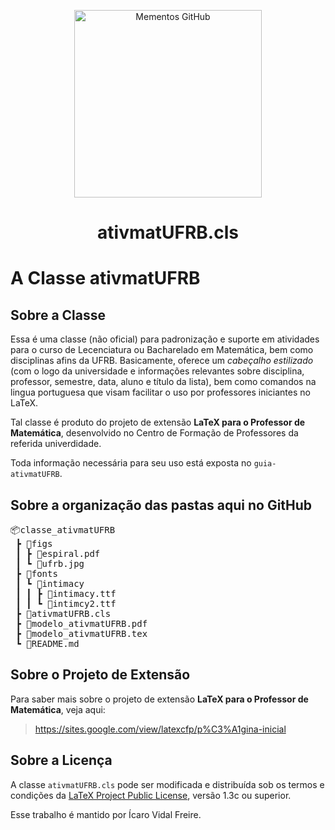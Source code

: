<p align = "center">
  <img
      width = "300px"
      align = "center"
      src   = "https://github.com/icaro-freire/ativmatUFRB/blob/master/img/logo_preto-e-branco.png"
      alt   = "Mementos GitHub" 
  >
  <h1 align = "center">
      ativmatUFRB.cls
  </h1> 
</p>

A Classe ativmatUFRB
=====================

Sobre a Classe
--------------

Essa é uma classe (não oficial) para padronização e suporte em atividades para 
o curso de Lecenciatura ou Bacharelado em Matemática, bem como disciplinas 
afins da UFRB.
Basicamente, oferece um *cabeçalho estilizado* (com o logo da universidade e 
informações relevantes sobre disciplina, professor, semestre, data, aluno e 
título da lista), bem como comandos na lingua portuguesa que visam facilitar o 
uso por professores iniciantes no LaTeX.

Tal classe é produto do projeto de extensão **LaTeX para o Professor de 
Matemática**, desenvolvido no Centro de Formação de Professores da referida 
univerdidade.

Toda informação necessária para seu uso está exposta no `guia-ativmatUFRB`. 

Sobre a organização das pastas aqui no GitHub
----------------------------------------------
<pre>
📦classe_ativmatUFRB
 ┣ 📂figs
 ┃ ┣ 📜espiral.pdf
 ┃ ┗ 📜ufrb.jpg
 ┣ 📂fonts
 ┃ ┗ 📂intimacy
 ┃ ┃ ┣ 📜intimacy.ttf
 ┃ ┃ ┗ 📜intimcy2.ttf
 ┣ 📜ativmatUFRB.cls
 ┣ 📜modelo_ativmatUFRB.pdf
 ┣ 📜modelo_ativmatUFRB.tex
 ┗ 📜README.md
</pre> 
Sobre o Projeto de Extensão
----------------------------

Para saber mais sobre o projeto de extensão **LaTeX para o Professor de Matemática**, veja aqui:
> <https://sites.google.com/view/latexcfp/p%C3%A1gina-inicial>

Sobre a Licença
----------------
A classe `ativmatUFRB.cls` pode ser modificada e distribuída sob os termos e condições da [LaTeX Project Public License][LPPL], versão 1.3c ou superior.

[LPPL]: http://www.latex-project.org/lppl/

Esse trabalho é mantido por Ícaro Vidal Freire.
